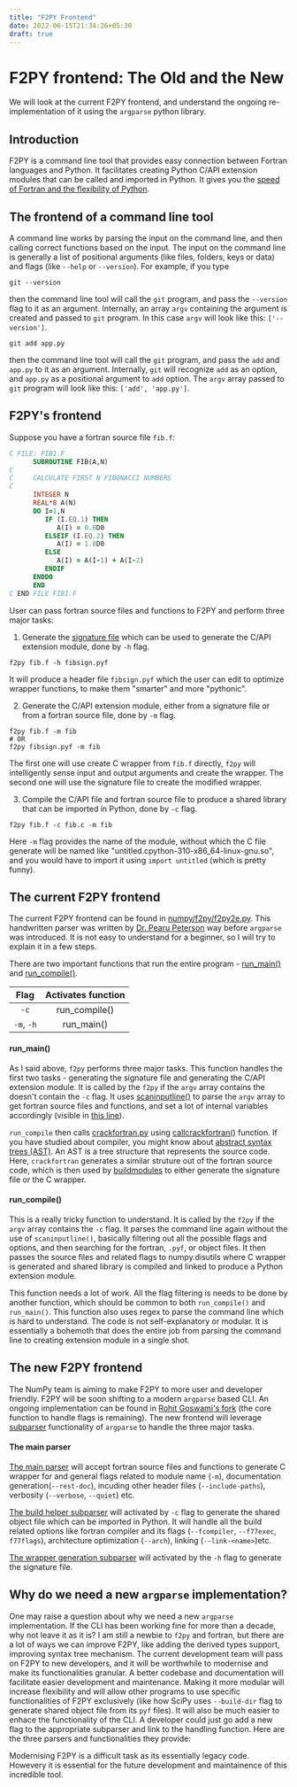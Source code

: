 ```yaml
---
title: "F2PY Frontend"
date: 2022-06-15T21:34:26+05:30
draft: true
---
```


# F2PY frontend: The Old and the New

We will look at the current F2PY frontend, and understand the ongoing re-implementation of it using the `argparse` python library.

## Introduction
F2PY is a command line tool that provides easy connection between Fortran languages and Python. It facilitates creating Python C/API extension modules that can be called and imported in Python. It gives you the [speed of Fortran and the flexibility of Python](https://namamishanker.github.io/posts/scipy_fortran_f2py/).

## The frontend of a command line tool

A command line works by parsing the input on the command line, and then calling correct functions based on the input. The input on the command line is generally a list of positional arguments (like files, folders, keys or data) and flags (like `--help` or `--version`). For example, if you type
```
git --version
```
then the command line tool will call the `git` program, and pass the `--version` flag to it as an argument. Internally, an array `argv` containing the argument is created and passed to `git` program. In this case `argv` will look like this: `['--version']`.
```
git add app.py
```
then the command line tool will call the `git` program, and pass the `add` and `app.py` to it as an argument. Internally, `git` will recognize `add` as an option, and `app.py` as a positional argument to `add` option. The `argv` array passed to `git` program will look like this: `['add', 'app.py']`.

## F2PY's frontend

Suppose you have a fortran source file `fib.f`:
```fortran
C FILE: FIB1.F
      SUBROUTINE FIB(A,N)
C
C     CALCULATE FIRST N FIBONACCI NUMBERS
C
      INTEGER N
      REAL*8 A(N)
      DO I=1,N
         IF (I.EQ.1) THEN
            A(I) = 0.0D0
         ELSEIF (I.EQ.2) THEN
            A(I) = 1.0D0
         ELSE 
            A(I) = A(I-1) + A(I-2)
         ENDIF
      ENDDO
      END
C END FILE FIB1.F
```

User can pass fortran source files and functions to F2PY and perform three major tasks:
1. Generate the [signature file](https://numpy.org/doc/stable/f2py/signature-file.html#fortran-c-routine-signatures) which can be used to generate the C/API extension module, done by `-h` flag.
```
f2py fib.f -h fibsign.pyf
```
It will produce a header file `fibsign.pyf` which the user can edit to optimize wrapper functions, to make them "smarter" and more "pythonic".

2. Generate the C/API extension module, either from a signature file or from a fortran source file, done by `-m` flag.
```
f2py fib.f -m fib
# OR
f2py fibsign.pyf -m fib
```
The first one will use create C wrapper from `fib.f` directly, `f2py` will intelligently sense input and output arguments and create the wrapper. The second one will use the signature file to create the modified wrapper.

3. Compile the C/API file and fortran source file to produce a shared library that can be imported in Python, done by `-c` flag.
```
f2py fib.f -c fib.c -m fib
```
Here `-m` flag provides the name of the module, without which the C file generate will be named like "untitled.cpython-310-x86_64-linux-gnu.so", and you would have to import it using `import untitled` (which is pretty funny).

## The current F2PY frontend

The current F2PY frontend can be found in [numpy/f2py/f2py2e.py](https://github.com/numpy/numpy/blob/main/numpy/f2py/f2py2e.py). This handwritten parser was written by [Dr. Pearu Peterson](https://github.com/pearu) way before `argparse` was introduced. It is not easy to understand for a beginner, so I will try to explain it in a few steps.

There are two important functions that run the entire program - [run_main()](https://github.com/numpy/numpy/blob/6032e0ab72be408497c14fd5b865bb25a4c800e7/numpy/f2py/f2py2e.py#L411) and [run_compile()](https://github.com/numpy/numpy/blob/6032e0ab72be408497c14fd5b865bb25a4c800e7/numpy/f2py/f2py2e.py#L411).

| Flag | Activates function |
|:----:|:----------------:|
| `-c` | run_compile() |
| `-m`, `-h` | run_main() |

#### run_main()

As I said above, `f2py` performs three major tasks. This function handles the first two tasks - generating the signature file and generating the C/API extension module. It is called by the `f2py` if the  `argv` array contains the doesn't contain the `-c` flag. It uses [scaninputline()](https://github.com/numpy/numpy/blob/6032e0ab72be408497c14fd5b865bb25a4c800e7/numpy/f2py/f2py2e.py#L179) to parse the `argv` array to get fortran source files and functions, and set a lot of internal variables accordingly (visible in [this line](https://github.com/numpy/numpy/blob/6032e0ab72be408497c14fd5b865bb25a4c800e7/numpy/f2py/f2py2e.py#L181)). 

`run_compile` then calls [crackfortran.py](https://github.com/numpy/numpy/blob/6032e0ab72be408497c14fd5b865bb25a4c800e7/numpy/f2py/crackfortran.py) using [callcrackfortran()](https://github.com/numpy/numpy/blob/6032e0ab72be408497c14fd5b865bb25a4c800e7/numpy/f2py/f2py2e.py#L330) function. If you have studied about compiler, you might know about [abstract syntax trees (AST)](https://en.wikipedia.org/wiki/Abstract_syntax_tree). An AST is a tree structure that represents the source code. Here, `crackfortran` generates a similar struture out of the fortran source code, which is then used by [buildmodules](https://github.com/numpy/numpy/blob/2d4452477245f1332b607c2899a12f6e398a8675/numpy/f2py/f2py2e.py#L366) to either generate the signature file or the C wrapper.

#### run_compile()

This is a really tricky function to understand. It is called by the `f2py` if the `argv` array contains the `-c` flag. It parses the command line again without the use of `scaninputline()`, basically filtering out all the possible flags and options, and then searching for the fortran, `.pyf`, or object files. It then passes the source files and related flags to numpy.disutils where C wrapper is generated and shared library is compiled and linked to produce a Python extension module.

This function needs a lot of work. All the flag filtering is needs to be done by another function, which should be common to both `run_compile()` and `run_main()`. This function also uses regex to parse the command line which is hard to understand. The code is not self-explanatory or modular. It is essentially a bohemoth that does the entire job from parsing the command line to creating extension module in a single shot. 

## The new F2PY frontend
The NumPy team is aiming to make F2PY to more user and developer friendly. F2PY will be soon shifting to a modern `argparse` based CLI. An ongoing implementation can be found in [Rohit Goswami's fork](https://github.com/numpy/numpy/blob/argparse_f2py/numpy/f2py/f2pyarg.py) (the core function to handle flags is remaining). The new frontend will leverage [subparser](https://docs.python.org/3/library/argparse.html#argparse.ArgumentParser.add_subparsers) functionality of `argparse` to handle the three major tasks. 
#### The main parser
[The main parser](https://github.com/numpy/numpy/blob/argparse_f2py/numpy/f2py/f2pyarg.py#L226) will accept fortran source files and functions to generate C wrapper for and general flags related to module name (`-m`), documentation generation(`--rest-doc`), incuding other header files (`--include-paths`), verbosity (`--verbose`, `--quiet`) etc.

[The build helper subparser](https://github.com/numpy/numpy/blob/ade978b9f7de5cb42fb4e2573972b128158aa41e/numpy/f2py/f2pyarg.py#L263`) will activated by `-c` flag to generate the shared object file which can be imported in Python. It will handle all the build related options like fortran compiler and its flags (`--fcompiler`, `--f77exec`, `f77flags`), architecture optimization (`--arch`), linking (`--link-<name>`)etc. 

[The wrapper generation subparser](https://github.com/numpy/numpy/blob/ade978b9f7de5cb42fb4e2573972b128158aa41e/numpy/f2py/f2pyarg.py#L264) will activated by the `-h` flag to generate the signature file.

## Why do we need a new `argparse` implementation?
One may raise a question about why we need a new `argparse` implementation. If the CLI has been working fine for more than a decade, why not leave it as it is?
I am still a newbie to `f2py` and fortran, but there are a lot of ways we can improve F2PY, like adding the derived types support, improving syntax tree mechanism. The current development team will pass on F2PY to new developers, and it will be worthwhile to modernise and make its functionalities granular. A better codebase and documentation will facilitate easier development and maintenance. Making it more modular will increase flexibility and will allow other programs to use specific functionalities of F2PY exclusively (like how SciPy uses `--build-dir` flag to generate shared object file from its `pyf` files). It will also be much easier to enhace the functionality of the CLI. A developer could just go add a new flag to the appropriate subparser and link to the handling function. Here are the three parsers and functionalities they provide:

Modernising F2PY is a difficult task as its essentially legacy code. Howevery it is essential for the future development and maintainence of this incredible tool.